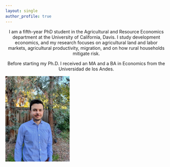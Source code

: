 ```yaml
---
layout: single
author_profile: true
---
```


<p align="center">
I am a fifth-year PhD student in the Agricultural and Resource Economics department at the University of California, Davis. I study development economics, and my research focuses on agricultural land and labor markets, agricultural productivity, migration, and on how rural households mitigate risk.
</p>

<p align="center">
Before starting my Ph.D. I received an MA and a BA in Economics from the Universidad de los Andes.
</p>

<img align="center" src="assets/Headshot.jpg" alt="Headshot" width="200">
